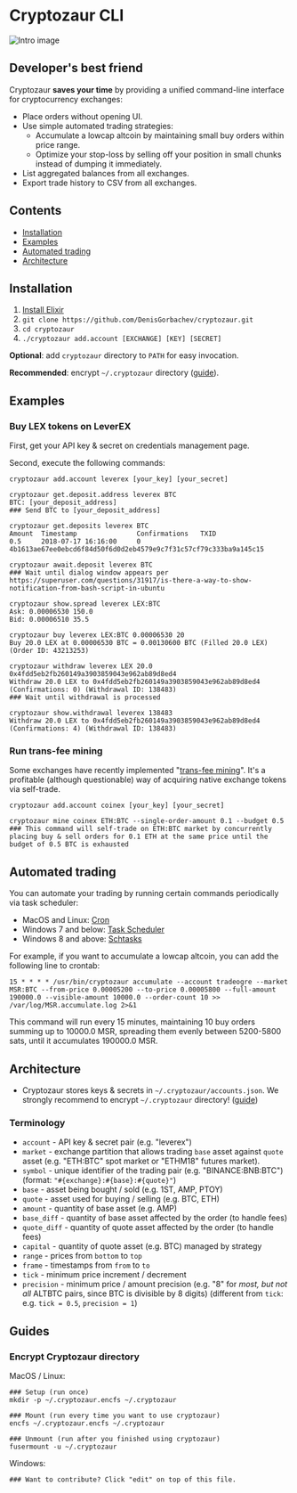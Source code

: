 # Cryptozaur CLI

![Intro image](https://github.com/DenisGorbachev/cryptozaur/blob/master/images/intro.jpg)

## Developer's best friend

Cryptozaur **saves your time** by providing a unified command-line interface for cryptocurrency exchanges:

* Place orders without opening UI.
* Use simple automated trading strategies:
  * Accumulate a lowcap altcoin by maintaining small buy orders within price range.
  * Optimize your stop-loss by selling off your position in small chunks instead of dumping it immediately.
* List aggregated balances from all exchanges.
* Export trade history to CSV from all exchanges.

## Contents

* [Installation](#installation)
* [Examples](#examples)
* [Automated trading](#automated-trading)
* [Architecture](#architecture)

## Installation

1. [Install Elixir](https://elixir-lang.org/install.html)
1. `git clone https://github.com/DenisGorbachev/cryptozaur.git`
1. `cd cryptozaur`
1. `./cryptozaur add.account [EXCHANGE] [KEY] [SECRET]`

**Optional**: add `cryptozaur` directory to `PATH` for easy invocation.
 
**Recommended**: encrypt `~/.cryptozaur` directory ([guide](#encrypt-cryptozaur-directory)).

## Examples

### Buy LEX tokens on LeverEX

First, get your API key & secret on credentials management page.

Second, execute the following commands:

```
cryptozaur add.account leverex [your_key] [your_secret]

cryptozaur get.deposit.address leverex BTC
BTC: [your_deposit_address]
### Send BTC to [your_deposit_address]

cryptozaur get.deposits leverex BTC
Amount  Timestamp               Confirmations   TXID
0.5     2018-07-17 16:16:00     0               4b1613ae67ee0ebcd6f84d50f6d0d2eb4579e9c7f31c57cf79c333ba9a145c15       

cryptozaur await.deposit leverex BTC
### Wait until dialog window appears per https://superuser.com/questions/31917/is-there-a-way-to-show-notification-from-bash-script-in-ubuntu

cryptozaur show.spread leverex LEX:BTC
Ask: 0.00006530 150.0
Bid: 0.00006510 35.5

cryptozaur buy leverex LEX:BTC 0.00006530 20
Buy 20.0 LEX at 0.00006530 BTC = 0.00130600 BTC (Filled 20.0 LEX) (Order ID: 43213253)

cryptozaur withdraw leverex LEX 20.0 0x4fdd5eb2fb260149a3903859043e962ab89d8ed4
Withdraw 20.0 LEX to 0x4fdd5eb2fb260149a3903859043e962ab89d8ed4 (Confirmations: 0) (Withdrawal ID: 138483)
### Wait until withdrawal is processed

cryptozaur show.withdrawal leverex 138483
Withdraw 20.0 LEX to 0x4fdd5eb2fb260149a3903859043e962ab89d8ed4 (Confirmations: 4) (Withdrawal ID: 138483)
```

### Run trans-fee mining

Some exchanges have recently implemented "[trans-fee mining](https://www.binaryoptions.net/what-is-trans-fee-mining-and-why-you-should-care/)". It's a profitable (although questionable) way of acquiring native exchange tokens via self-trade.

```
cryptozaur add.account coinex [your_key] [your_secret]

cryptozaur mine coinex ETH:BTC --single-order-amount 0.1 --budget 0.5
### This command will self-trade on ETH:BTC market by concurrently placing buy & sell orders for 0.1 ETH at the same price until the budget of 0.5 BTC is exhausted
```

## Automated trading

You can automate your trading by running certain commands periodically via task scheduler:

* MacOS and Linux: [Cron](https://www.howtoforge.com/a-short-introduction-to-cron-jobs)
* Windows 7 and below: [Task Scheduler](https://docs.microsoft.com/en-us/previous-versions/windows/it-pro/windows-server-2008-R2-and-2008/cc748993(v=ws.11))
* Windows 8 and above: [Schtasks](https://docs.microsoft.com/en-us/previous-versions/windows/it-pro/windows-server-2012-R2-and-2012/cc725744(v=ws.11))

For example, if you want to accumulate a lowcap altcoin, you can add the following line to crontab:

```
15 * * * * /usr/bin/cryptozaur accumulate --account tradeogre --market MSR:BTC --from-price 0.00005200 --to-price 0.00005800 --full-amount 190000.0 --visible-amount 10000.0 --order-count 10 >> /var/log/MSR.accumulate.log 2>&1
```

This command will run every 15 minutes, maintaining 10 buy orders summing up to 10000.0 MSR, spreading them evenly between 5200-5800 sats, until it accumulates 190000.0 MSR.

## Architecture

* Cryptozaur stores keys & secrets in `~/.cryptozaur/accounts.json`. We strongly recommend to encrypt `~/.cryptozaur` directory! ([guide](#encrypt-cryptozaur-directory))

### Terminology

* `account` - API key & secret pair (e.g. "leverex")
* `market` - exchange partition that allows trading `base` asset against `quote` asset (e.g. "ETH:BTC" spot market or "ETHM18" futures market).
* `symbol` - unique identifier of the trading pair (e.g. "BINANCE:BNB:BTC") (format: `"#{exchange}:#{base}:#{quote}"`)
* `base` - asset being bought / sold (e.g. 1ST, AMP, PTOY)
* `quote` - asset used for buying / selling (e.g. BTC, ETH)
* `amount` - quantity of base asset (e.g. AMP)
* `base_diff` - quantity of base asset affected by the order (to handle fees)
* `quote_diff` - quantity of quote asset affected by the order (to handle fees)
* `capital` - quantity of quote asset (e.g. BTC) managed by strategy
* `range` - prices from `bottom` to `top`
* `frame` - timestamps from `from` to `to`
* `tick` - minimum price increment / decrement
* `precision` - minimum price / amount precision (e.g. "8" for *most, but not all* ALTBTC pairs, since BTC is divisible by 8 digits) (different from `tick`: e.g. `tick = 0.5`, `precision = 1`)

## Guides

### Encrypt Cryptozaur directory

MacOS / Linux:

```
### Setup (run once)
mkdir -p ~/.cryptozaur.encfs ~/.cryptozaur

### Mount (run every time you want to use cryptozaur)
encfs ~/.cryptozaur.encfs ~/.cryptozaur

### Unmount (run after you finished using cryptozaur)
fusermount -u ~/.cryptozaur
```

Windows:

```
### Want to contribute? Click "edit" on top of this file.
```
